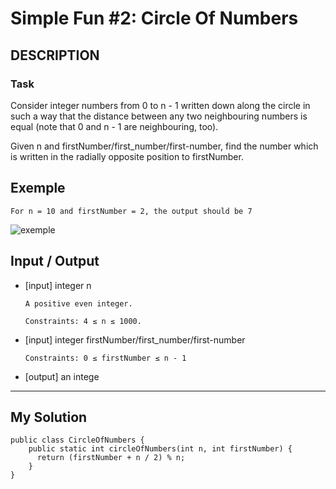 # Simple Fun #2: Circle Of Numbers

## DESCRIPTION

### Task
Consider integer numbers from 0 to n - 1 written down along the circle in such a way that the distance between any two neighbouring numbers is equal (note that 0 and n - 1 are neighbouring, too).

Given n and firstNumber/first_number/first-number, find the number which is written in the radially opposite position to firstNumber.
## Exemple
~~~
For n = 10 and firstNumber = 2, the output should be 7
~~~
![exemple]([https://codefightsuserpics.s3.amazonaws.com/tasks/circleOfNumbers/img/example.png?_tm=147600393816](https://codefightsuserpics.s3.amazonaws.com/tasks/circleOfNumbers/img/example.png?_tm=1476003938167)7)
## Input / Output
- [input] integer n

      A positive even integer.

      Constraints: 4 ≤ n ≤ 1000.

- [input] integer firstNumber/first_number/first-number

      Constraints: 0 ≤ firstNumber ≤ n - 1

- [output] an intege
---
## My Solution
~~~
public class CircleOfNumbers {
    public static int circleOfNumbers(int n, int firstNumber) {
      return (firstNumber + n / 2) % n;
    }
}
~~~
